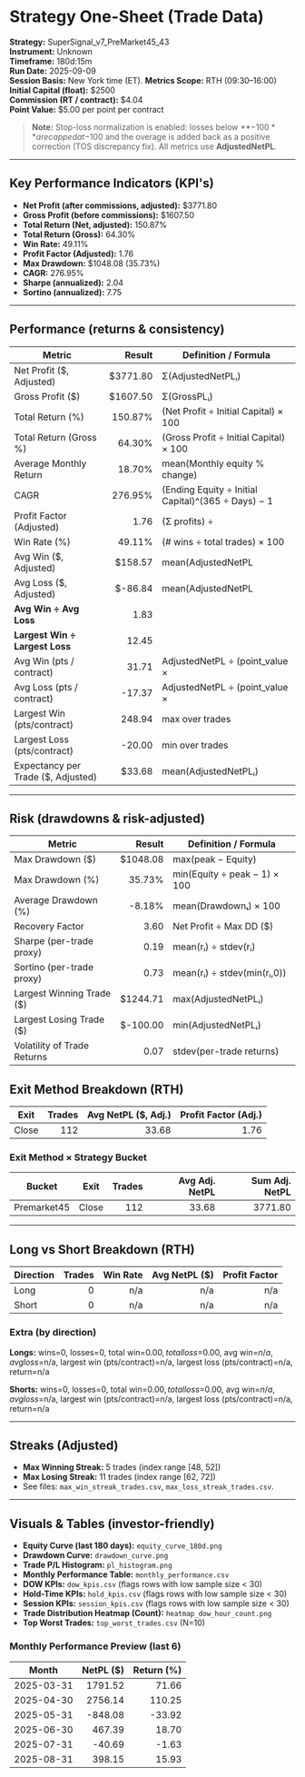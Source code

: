 
# Strategy One-Sheet (Trade Data)

**Strategy:** SuperSignal_v7_PreMarket45_43  
**Instrument:** Unknown  
**Timeframe:** 180d:15m  
**Run Date:** 2025-09-09  
**Session Basis:** New York time (ET). **Metrics Scope:** RTH (09:30–16:00)  
**Initial Capital (float):** $2500  
**Commission (RT / contract):** $4.04  
**Point Value:** $5.00 per point per contract

> **Note:** Stop-loss normalization is enabled: losses below **−$100** are capped at −$100 and the overage is added back as a positive correction (TOS discrepancy fix). All metrics use **AdjustedNetPL**.

---

## Key Performance Indicators (KPI's)
- **Net Profit (after commissions, adjusted):** $3771.80
- **Gross Profit (before commissions):** $1607.50
- **Total Return (Net, adjusted):** 150.87%
- **Total Return (Gross):** 64.30%
- **Win Rate:** 49.11%
- **Profit Factor (Adjusted):** 1.76
- **Max Drawdown:** $1048.08 (35.73%)
- **CAGR:** 276.95%
- **Sharpe (annualized):** 2.04
- **Sortino (annualized):** 7.75

---

## Performance (returns & consistency)
| Metric | Result | Definition / Formula |
|---|---:|---|
| Net Profit ($, Adjusted) | $3771.80 | Σ(AdjustedNetPLᵢ) |
| Gross Profit ($) | $1607.50 | Σ(GrossPLᵢ) |
| Total Return (%) | 150.87% | (Net Profit ÷ Initial Capital) × 100 |
| Total Return (Gross %) | 64.30% | (Gross Profit ÷ Initial Capital) × 100 |
| Average Monthly Return | 18.70% | mean(Monthly equity % change) |
| CAGR | 276.95% | (Ending Equity ÷ Initial Capital)^(365 ÷ Days) − 1 |
| Profit Factor (Adjusted) | 1.76 | (Σ profits) ÷ |Σ losses| |
| Win Rate (%) | 49.11% | (# wins ÷ total trades) × 100 |
| Avg Win ($, Adjusted) | $158.57 | mean(AdjustedNetPL | >0) |
| Avg Loss ($, Adjusted) | $-86.84 | mean(AdjustedNetPL | <0) |
| **Avg Win ÷ Avg Loss** | 1.83 | |Avg Win| ÷ |Avg Loss| |
| **Largest Win ÷ Largest Loss** | 12.45 | |Largest Win| ÷ |Largest Loss| |
| Avg Win (pts / contract) | 31.71 | AdjustedNetPL ÷ (point_value × |Qty|) |
| Avg Loss (pts / contract) | -17.37 | AdjustedNetPL ÷ (point_value × |Qty|) |
| Largest Win (pts/contract) | 248.94 | max over trades |
| Largest Loss (pts/contract) | -20.00 | min over trades |
| Expectancy per Trade ($, Adjusted) | $33.68 | mean(AdjustedNetPLᵢ) |

---

## Risk (drawdowns & risk-adjusted)
| Metric | Result | Definition / Formula |
|---|---:|---|
| Max Drawdown ($) | $1048.08 | max(peak − Equity) |
| Max Drawdown (%) | 35.73% | min(Equity ÷ peak − 1) × 100 |
| Average Drawdown (%) | -8.18% | mean(Drawdownₜ) × 100 |
| Recovery Factor | 3.60 | Net Profit ÷ Max DD ($) |
| Sharpe (per-trade proxy) | 0.19 | mean(rᵢ) ÷ stdev(rᵢ) |
| Sortino (per-trade proxy) | 0.73 | mean(rᵢ) ÷ stdev(min(rᵢ,0)) |
| Largest Winning Trade ($) | $1244.71 | max(AdjustedNetPLᵢ) |
| Largest Losing Trade ($) | $-100.00 | min(AdjustedNetPLᵢ) |
| Volatility of Trade Returns | 0.07 | stdev(per-trade returns) |

## Exit Method Breakdown (RTH)
| Exit | Trades | Avg NetPL ($, Adj.) | Profit Factor (Adj.) |
|---|---:|---:|---:|
| Close | 112 | 33.68 | 1.76 |

### Exit Method × Strategy Bucket
| Bucket | Exit | Trades | Avg Adj. NetPL | Sum Adj. NetPL |
|---|---|---:|---:|---:|
| Premarket45 | Close | 112 | 33.68 | 3771.80 |

---

## Long vs Short Breakdown (RTH)
| Direction | Trades | Win Rate | Avg NetPL ($) | Profit Factor |
|---|---:|---:|---:|---:|
| Long | 0 | n/a | n/a | n/a |
| Short | 0 | n/a | n/a | n/a |

### Extra (by direction)
**Longs:** wins=0, losses=0, total win=$0.00, total loss=$0.00, avg win=$n/a, avg loss=$n/a, largest win (pts/contract)=n/a, largest loss (pts/contract)=n/a, return=n/a

**Shorts:** wins=0, losses=0, total win=$0.00, total loss=$0.00, avg win=$n/a, avg loss=$n/a, largest win (pts/contract)=n/a, largest loss (pts/contract)=n/a, return=n/a

---

## Streaks (Adjusted)
- **Max Winning Streak:** 5 trades (index range [48, 52])
- **Max Losing Streak:** 11 trades (index range [62, 72])
- See files: `max_win_streak_trades.csv`, `max_loss_streak_trades.csv`.

---

## Visuals & Tables (investor-friendly)
- **Equity Curve (last 180 days):** `equity_curve_180d.png`
- **Drawdown Curve:** `drawdown_curve.png`
- **Trade P/L Histogram:** `pl_histogram.png`
- **Monthly Performance Table:** `monthly_performance.csv`
- **DOW KPIs:** `dow_kpis.csv` (flags rows with low sample size < 30)
- **Hold-Time KPIs:** `hold_kpis.csv` (flags rows with low sample size < 30)
- **Session KPIs:** `session_kpis.csv` (flags rows with low sample size < 30)
- **Trade Distribution Heatmap (Count):** `heatmap_dow_hour_count.png`
- **Top Worst Trades:** `top_worst_trades.csv` (N=10)

### Monthly Performance Preview (last 6)
| Month | NetPL ($) | Return (%) |
|---|---:|---:|
| 2025-03-31 | 1791.52 | 71.66 |
| 2025-04-30 | 2756.14 | 110.25 |
| 2025-05-31 | -848.08 | -33.92 |
| 2025-06-30 | 467.39 | 18.70 |
| 2025-07-31 | -40.69 | -1.63 |
| 2025-08-31 | 398.15 | 15.93 |
